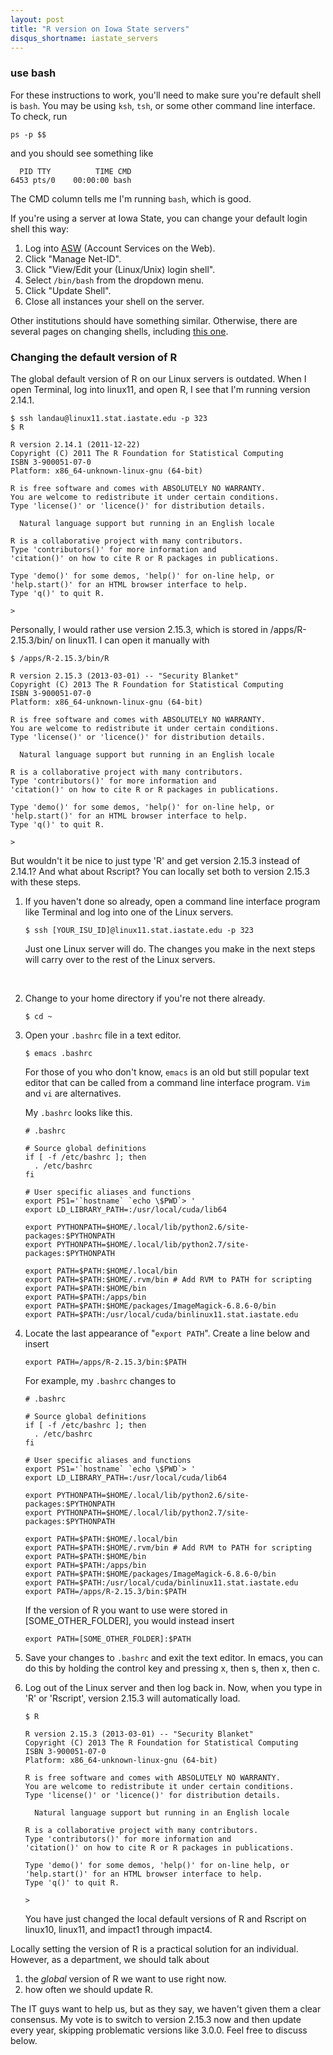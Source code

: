 ```yaml
---
layout: post
title: "R version on Iowa State servers"
disqus_shortname: iastate_servers
---
```


<h3>use bash</h3>

<p>For these instructions to work, you'll need to make sure you're default shell is
<code>bash</code>. You may be using <code>ksh</code>, <code>tsh</code>,
or some other command line interface. To check, run</p>

<pre><code>ps -p $$
</code></pre>

<p>and you should see something like</p>

<pre><code>  PID TTY          TIME CMD
6453 pts/0    00:00:00 bash
</code></pre>

<p>The CMD column tells me I'm running <code>bash</code>, which is good.</p>

<p> If you're using a server at Iowa State,
you can change your default login shell this way:</p>

<ol>
<li>Log into <a href="https://asw.iastate.edu">ASW</a> (Account Services on the Web).</li>
<li>Click "Manage Net-ID".</li>
<li>Click "View/Edit your (Linux/Unix) login shell".</li>
<li>Select <code>/bin/bash</code> from the dropdown menu.</li>
<li>Click "Update Shell".</li>
<li>Close all instances your shell on the server.</li>
</ol>

<p>Other institutions should have something similar. Otherwise,
there are several pages on changing shells, including
<a href="http://stackoverflow.com/questions/13046192/changing-default-shell-in-linux">
this one</a>.</p>


<h3>Changing the default version of R</h3>

<p>The global default version of R on our Linux servers is outdated.
When I open Terminal, log into linux11, and open R, I see that I'm
running version 2.14.1.</p>

<pre><code>$ ssh landau@linux11.stat.iastate.edu -p 323
$ R

R version 2.14.1 (2011-12-22)
Copyright (C) 2011 The R Foundation for Statistical Computing
ISBN 3-900051-07-0
Platform: x86_64-unknown-linux-gnu (64-bit)

R is free software and comes with ABSOLUTELY NO WARRANTY.
You are welcome to redistribute it under certain conditions.
Type 'license()' or 'licence()' for distribution details.

  Natural language support but running in an English locale

R is a collaborative project with many contributors.
Type 'contributors()' for more information and
'citation()' on how to cite R or R packages in publications.

Type 'demo()' for some demos, 'help()' for on-line help, or
'help.start()' for an HTML browser interface to help.
Type 'q()' to quit R.

>
</code></pre>

<p>Personally, I would rather use version 2.15.3, which is stored in /apps/R-2.15.3/bin/ on linux11.
I can open it manually with</p>

<pre><code>$ /apps/R-2.15.3/bin/R

R version 2.15.3 (2013-03-01) -- "Security Blanket"
Copyright (C) 2013 The R Foundation for Statistical Computing
ISBN 3-900051-07-0
Platform: x86_64-unknown-linux-gnu (64-bit)

R is free software and comes with ABSOLUTELY NO WARRANTY.
You are welcome to redistribute it under certain conditions.
Type 'license()' or 'licence()' for distribution details.

  Natural language support but running in an English locale

R is a collaborative project with many contributors.
Type 'contributors()' for more information and
'citation()' on how to cite R or R packages in publications.

Type 'demo()' for some demos, 'help()' for on-line help, or
'help.start()' for an HTML browser interface to help.
Type 'q()' to quit R.

>
</code></pre>

<p>But wouldn't it be nice to just type 'R' and get version 2.15.3
instead of 2.14.1? And what about Rscript? You can locally set both to
version 2.15.3 with these steps.</p>

<ol>
<li>

<p>If you haven't done so already, open a command line interface program
like Terminal and log into one of the Linux servers.</p>

<pre><code>$ ssh [YOUR_ISU_ID]@linux11.stat.iastate.edu -p 323
</code></pre>

<p>Just one Linux server will do. The changes you make in the next
steps will carry over to the rest of the Linux servers.</p>

</li><br/>
<li><p>Change to your home directory if you're not there already.</p>
<pre><code>$ cd ~
</code></pre></li>

<li>
<p>Open your <code>.bashrc</code> file in a text editor.</p>

<pre><code>$ emacs .bashrc
</code></pre>

<p>For those of you who don't know, <code>emacs</code> is an old but still
popular text editor that can be called from a command line
interface program. <code>Vim</code> and <code>vi</code> are alternatives.</p>

<p>My <code>.bashrc</code> looks like this.</p>

<pre><code># .bashrc

# Source global definitions
if [ -f /etc/bashrc ]; then
  . /etc/bashrc
fi

# User specific aliases and functions
export PS1='`hostname` `echo \$PWD`> '
export LD_LIBRARY_PATH=:/usr/local/cuda/lib64

export PYTHONPATH=$HOME/.local/lib/python2.6/site-packages:$PYTHONPATH
export PYTHONPATH=$HOME/.local/lib/python2.7/site-packages:$PYTHONPATH

export PATH=$PATH:$HOME/.local/bin
export PATH=$PATH:$HOME/.rvm/bin # Add RVM to PATH for scripting
export PATH=$PATH:$HOME/bin
export PATH=$PATH:/apps/bin
export PATH=$PATH:$HOME/packages/ImageMagick-6.8.6-0/bin
export PATH=$PATH:/usr/local/cuda/binlinux11.stat.iastate.edu
</code></pre>
</li>

<li>
<p>Locate the last appearance of "<code>export PATH</code>". Create a line below and
insert</p>

<pre><code>export PATH=/apps/R-2.15.3/bin:$PATH
</code></pre>

<p>For example, my <code>.bashrc</code> changes to</p>

<pre><code># .bashrc

# Source global definitions
if [ -f /etc/bashrc ]; then
  . /etc/bashrc
fi

# User specific aliases and functions
export PS1='`hostname` `echo \$PWD`> '
export LD_LIBRARY_PATH=:/usr/local/cuda/lib64

export PYTHONPATH=$HOME/.local/lib/python2.6/site-packages:$PYTHONPATH
export PYTHONPATH=$HOME/.local/lib/python2.7/site-packages:$PYTHONPATH

export PATH=$PATH:$HOME/.local/bin
export PATH=$PATH:$HOME/.rvm/bin # Add RVM to PATH for scripting
export PATH=$PATH:$HOME/bin
export PATH=$PATH:/apps/bin
export PATH=$PATH:$HOME/packages/ImageMagick-6.8.6-0/bin
export PATH=$PATH:/usr/local/cuda/binlinux11.stat.iastate.edu
export PATH=/apps/R-2.15.3/bin:$PATH
</code></pre>

<p>If the version of R you want to use were stored in [SOME_OTHER_FOLDER],
you would instead insert</p>

<pre><code>export PATH=[SOME_OTHER_FOLDER]:$PATH
</code></pre>

</li>

<li>
<p>Save your changes to <code>.bashrc</code> and exit the text editor.
In emacs, you can do this by holding the control key and pressing
x, then s, then x, then c.</p>
</li>

<li>
<p>Log out of the Linux server and then log back in. Now, when you type in 'R'
or 'Rscript', version 2.15.3 will automatically load.</p>

<pre><code>$ R

R version 2.15.3 (2013-03-01) -- "Security Blanket"
Copyright (C) 2013 The R Foundation for Statistical Computing
ISBN 3-900051-07-0
Platform: x86_64-unknown-linux-gnu (64-bit)

R is free software and comes with ABSOLUTELY NO WARRANTY.
You are welcome to redistribute it under certain conditions.
Type 'license()' or 'licence()' for distribution details.

  Natural language support but running in an English locale

R is a collaborative project with many contributors.
Type 'contributors()' for more information and
'citation()' on how to cite R or R packages in publications.

Type 'demo()' for some demos, 'help()' for on-line help, or
'help.start()' for an HTML browser interface to help.
Type 'q()' to quit R.

>
</code></pre>

<p>You have just changed the local default versions of R and Rscript
on linux10, linux11, and impact1 through impact4.</p>
</li>
</ol>

<p>Locally setting the version of R is a practical solution for an individual.
However, as a department, we should talk about</p>

<ol>
<li>the <i>global</i> version of R we want to use right now.</li>
<li>how often we should update R.</li>
</ol>

<p>The IT guys want to help us, but as they say, we haven't given
them a clear consensus. My vote is to switch to version 2.15.3 now
and then update every year, skipping problematic versions like
3.0.0. Feel free to discuss below.</p>
